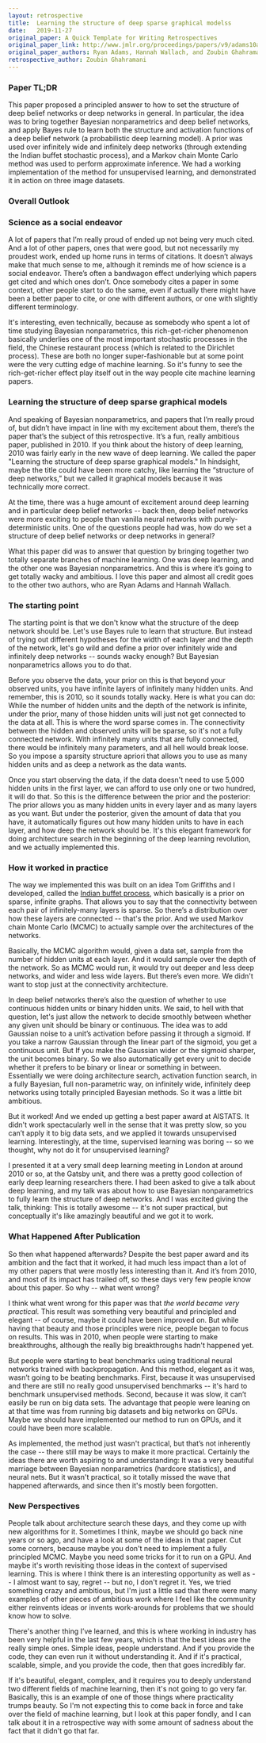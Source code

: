 ```yaml
---
layout: retrospective
title:  Learning the structure of deep sparse graphical modelss
date:   2019-11-27
original_paper: A Quick Template for Writing Retrospectives
original_paper_link: http://www.jmlr.org/proceedings/papers/v9/adams10a/adams10a.pdf
original_paper_authors: Ryan Adams, Hannah Wallach, and Zoubin Ghahramani
retrospective_author: Zoubin Ghahramani
---
```


### **Paper TL;DR**

This paper proposed a principled answer to how to set the structure of deep belief networks or deep networks in general. In particular, the idea was to bring together Bayesian nonparametrics and deep belief networks, and apply Bayes rule to learn both the structure and activation functions of a deep belief network (a probabilistic deep learning model). A prior was used over infinitely wide and infinitely deep networks (through extending the Indian buffet stochastic process), and a Markov chain Monte Carlo method was used to perform approximate inference. We had a working implementation of the method for unsupervised learning, and demonstrated it in action  on three image datasets. 

### **Overall Outlook**

### Science as a social endeavor

A lot of papers that I’m really proud of ended up not being very much cited. And a lot of other papers, ones that were good, but not necessarily my proudest work, ended up home runs in terms of citations. It doesn’t always make that much sense to me, although it reminds me of how science is a social endeavor. There’s often a bandwagon effect underlying which papers get cited and which ones don’t. Once somebody cites a paper in some context, other people start to do the same, even if actually there might have been a better paper to cite, or one with different authors, or one with slightly different terminology.

It's interesting, even technically, because as somebody who spent a lot of time studying Bayesian nonparametrics, this rich-get-richer phenomenon basically underlies one of the most important stochastic processes in the field, the Chinese restaurant process (which is related to the Dirichlet process). These are both no longer super-fashionable but at some point were the very cutting edge of machine learning. So it's funny to see the rich-get-richer effect play itself out in the way people cite machine learning papers.

### Learning the structure of deep sparse graphical models

And speaking of Bayesian nonparametrics, and papers that I’m really proud of, but didn’t have impact in line with my excitement about them, there’s the paper that’s the subject of this retrospective. It’s a fun, really ambitious paper, published in 2010. If you think about the history of deep learning, 2010 was fairly early in the new wave of deep learning. We called the paper "Learning the structure of deep sparse graphical models." In hindsight, maybe the title could have been more catchy, like learning the “structure of deep networks,” but we called it graphical models because it was technically more correct.

At the time, there was a huge amount of excitement around deep learning and in particular deep belief networks -- back then, deep belief networks were more exciting to people than vanilla neural networks with purely-deterministic units. One of the questions people had was, how do we set a structure of deep belief networks or deep networks in general?

What this paper did was to answer that question by bringing together two totally separate branches of machine learning. One was deep learning, and the other one was Bayesian nonparametrics. And this is where it’s going to get totally wacky and ambitious. I love this paper and almost all credit goes to the other two authors, who are Ryan Adams and Hannah Wallach.

### The starting point

The starting point is that we don't know what the structure of the deep network should be. Let's use Bayes rule to learn that structure. But instead of trying out different hypotheses for the width of each layer and the depth of the network, let's go wild and define a prior over infinitely wide and infinitely deep networks --  sounds wacky enough? But Bayesian nonparametrics allows you to do that.

Before you observe the data, your prior on this is that beyond your observed units, you have infinite layers of infinitely many hidden units. And remember, this is 2010, so it sounds totally wacky. Here is what you can do: While the number of hidden units and the depth of the network is infinite, under the prior, many of those hidden units will just not get connected to the data at all. This is where the word sparse comes in. The connectivity between the hidden and observed units will be sparse, so it's not a fully connected network. With infinitely many units that are fully connected, there would be infinitely many parameters, and all hell would break loose. So you impose a sparsity structure apriori that allows you to use as many hidden units and as deep a network as the data wants.

Once you start observing the data, if the data doesn't need to use 5,000 hidden units in the first layer, we can afford to use only one or two hundred, it will do that. So this is the difference between the prior and the posterior: The prior allows you as many hidden units in every layer and as many layers as you want. But under the posterior, given the amount of data that you have, it automatically figures out how many hidden units to have in each layer, and how deep the network should be. It's this elegant framework for doing architecture search in the beginning of the deep learning revolution, and we actually implemented this.

### How it worked in practice

The way we implemented this was built on an idea Tom Griffiths and I developed, called the [Indian buffet process](http://www.jmlr.org/papers/v12/griffiths11a.html), which basically is a prior on sparse, infinite graphs. That allows you to say that the connectivity between each pair of infinitely-many layers is sparse. So there’s a distribution over how these layers are connected -- that's the prior. And we used Markov chain Monte Carlo (MCMC) to actually sample over the architectures of the networks.

Basically, the MCMC algorithm would, given a data set, sample from the number of hidden units at each layer. And it would sample over the depth of the network. So as MCMC would run, it would try out deeper and less deep networks, and wider and less wide layers. But there’s even more. We didn't want to stop just at the connectivity architecture.

In deep belief networks there’s also the question of whether to use continuous hidden units or binary hidden units. We said, to hell with that question, let's just allow the network to decide smoothly between whether any given unit should be binary or continuous. The idea was to add Gaussian noise to a unit’s activation before passing it through a sigmoid. If you take a narrow Gaussian through the linear part of the sigmoid, you get a continuous unit. But If you make the Gaussian wider or the sigmoid sharper, the unit becomes binary. So we also automatically get every unit to decide whether it prefers to be binary or linear or something in between. Essentially we were doing architecture search, activation function search, in a fully Bayesian, full non-parametric way, on infinitely wide, infinitely deep networks using totally principled Bayesian methods. So it was a little bit ambitious.

But it worked! And we ended up getting a best paper award at AISTATS. It didn't work spectacularly well in the sense that it was pretty slow, so you can’t apply it to big data sets, and we applied it towards unsupervised learning. Interestingly, at the time, supervised learning was boring -- so we thought, why not do it for unsupervised learning?

I presented it at a very small deep learning meeting in London at around 2010 or so, at the Gatsby unit, and there was a pretty good collection of early deep learning researchers there. I had been asked to give a talk about deep learning, and my talk was about how to use Bayesian nonparametrics to fully learn the structure of deep networks. And I was excited giving the talk, thinking: This is totally awesome -- it's not super practical, but conceptually it's like amazingly beautiful and we got it to work.

### **What Happened After Publication**

So then what happened afterwards? Despite the best paper award and its ambition and the fact that it worked, it had much less impact than a lot of my other papers that were mostly less interesting than it. And it’s from 2010, and most of its impact has trailed off, so these days very few people know about this paper. So why -- what went wrong? 

I think what went wrong for this paper was that *the world became very practical.* This result was something very beautiful and principled and elegant -- of course, maybe it could have been improved on. But while having that beauty and those principles were nice, people began to focus on results. This was in 2010, when people were starting to make breakthroughs, although the really big breakthroughs hadn't happened yet. 

But people were starting to beat benchmarks using traditional neural networks trained with backpropagation. And this method, elegant as it was, wasn’t going to be beating  benchmarks. First, because it was unsupervised and there are still no really good unsupervised benchmarks -- it's hard to benchmark unsupervised methods. Second, because it was slow, it can’t easily be run on big data sets. The advantage that people were leaning on at that time was from running big datasets and big networks on GPUs. Maybe we should have implemented our method to run on GPUs, and it could have been more scalable.

As implemented, the method just wasn't practical, but that’s not inherently the case -- there still may be ways to make it more practical. Certainly the ideas there are worth aspiring to and understanding: It was a very beautiful marriage between Bayesian nonparametrics (hardcore statistics), and neural nets. But it wasn't practical, so it totally missed the wave that happened afterwards, and since then it's mostly been forgotten.

### **New Perspectives**

People talk about architecture search these days, and they come up with new algorithms for it. Sometimes I think, maybe we should go back nine years or so ago, and have a look at some of the ideas in that paper. Cut some corners, because maybe you don't need to implement a fully principled MCMC. Maybe you need some tricks for it to run on a GPU. And maybe it's worth revisiting those ideas in the context of supervised learning. This is where I think there is an interesting opportunity as well as -- I almost want to say, regret -- but no, I don't regret it. Yes, we tried something crazy and ambitious, but I'm just a little sad that there were many examples of other pieces of ambitious work where I feel like the community either reinvents ideas or invents work-arounds for problems that we should know how to solve. 

There's another thing I’ve learned, and this is where working in industry has been very helpful in the last few years, which is that the best ideas are the really simple ones. Simple ideas, people understand. And if you provide the code, they can even run it without understanding it. And if it's practical, scalable, simple, and you provide the code, then that goes incredibly far.

If it's beautiful, elegant, complex, and it requires you to deeply understand two different fields of machine learning, then it's not going to go very far. Basically, this is an example of one of those things where practicality trumps beauty. So I'm not expecting this to come back in force and take over the field of machine learning, but I look at this paper fondly, and I can talk about it in a retrospective way with some amount of sadness about the fact that it didn't go that far.


